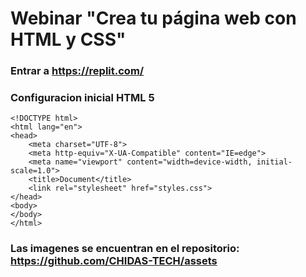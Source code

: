 # Webinar "Crea tu página web con HTML y CSS"

### Entrar a https://replit.com/

### Configuracion inicial HTML 5
```
<!DOCTYPE html>
<html lang="en">
<head>
    <meta charset="UTF-8">
    <meta http-equiv="X-UA-Compatible" content="IE=edge">
    <meta name="viewport" content="width=device-width, initial-scale=1.0">
    <title>Document</title>
    <link rel="stylesheet" href="styles.css">
</head>
<body>
</body>
</html>
```
### Las imagenes se encuentran en el repositorio: https://github.com/CHIDAS-TECH/assets
